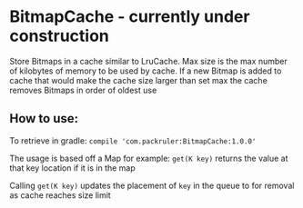 # BitmapCache - currently under construction
Store Bitmaps in a cache similar to LruCache.
Max size is the max number of kilobytes of memory to be used by cache.
If a new Bitmap is added to cache that would make the cache size larger than set max the cache removes Bitmaps in order of oldest use

## How to use:
To retrieve in gradle:
`compile 'com.packruler:BitmapCache:1.0.0'`

The usage is based off a Map for example:
`get(K key)` returns the value at that key location if it is in the map

Calling `get(K key)` updates the placement of `key` in the queue to for removal as cache reaches size limit
